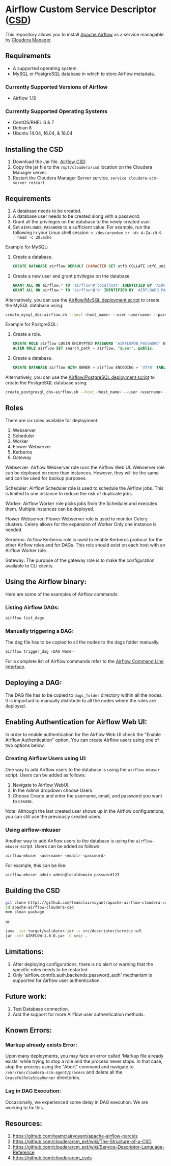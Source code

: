 # Airflow Custom Service Descriptor ([CSD](https://github.com/cloudera/cm_ext/wiki/CSD-Overview#custom-service-descriptors))

This repository allows you to install [Apache Airflow](https://airflow.apache.org/) as a service managable by [Cloudera Manager](https://www.cloudera.com/products/product-components/cloudera-manager.html).

## Requirements
- A supported operating system.
- MySQL or PostgreSQL database in which to store Airflow metadata.

### Currently Supported Versions of Airflow
- Airflow 1.10

### Currently Supported Operating Systems
- CentOS/RHEL 6 & 7
- Debian 8
- Ubuntu 14.04, 16.04, & 18.04

## Installing the CSD
1. Download the Jar file.  [Airflow CSD](http://archive.clairvoyantsoft.com/airflow/csd/)
2. Copy the jar file to the `/opt/cloudera/csd` location on the Cloudera Manager server.
3. Restart the Cloudera Manager Server service. `service cloudera-scm-server restart`

## Requirements
1. A database needs to be created.
2. A database user needs to be created along with a password.
3. Grant all the privileges on the database to the newly created user.
4. Set `AIRFLOWDB_PASSWORD` to a sufficient value. For example, run the following in your Linux shell session: `< /dev/urandom tr -dc A-Za-z0-9 | head -c 20;echo`

Example for MySQL:
1. Create a database.
   ```SQL
   CREATE DATABASE airflow DEFAULT CHARACTER SET utf8 COLLATE utf8_unicode_ci;
   ```
2. Create a new user and grant privileges on the database.
   ```SQL
   GRANT ALL ON airflow.* TO 'airflow'@'localhost' IDENTIFIED BY 'AIRFLOWDB_PASSWORD';
   GRANT ALL ON airflow.* TO 'airflow'@'%' IDENTIFIED BY 'AIRFLOWDB_PASSWORD';
   ```
Alternatively, you can use the [Airflow/MySQL deployment script](https://github.com/teamclairvoyant/hadoop-deployment-bash/blob/master/services/create_mysql_dbs-airflow.sh) to create the MySQL database using:
```bash
create_mysql_dbs-airflow.sh --host <host_name> --user <username> --password <password>
```

Example for PostgreSQL:
1. Create a role.
   ```SQL
   CREATE ROLE airflow LOGIN ENCRYPTED PASSWORD 'AIRFLOWDB_PASSWORD' NOSUPERUSER INHERIT CREATEDB NOCREATEROLE;
   ALTER ROLE airflow SET search_path = airflow, "$user", public;
   ```
2. Create a database.
   ```SQL
   CREATE DATABASE airflow WITH OWNER = airflow ENCODING = 'UTF8' TABLESPACE = pg_default CONNECTION LIMIT = -1;
   ```
Alternatively, you can use the [Airflow/PostgreSQL deployment script](https://github.com/teamclairvoyant/hadoop-deployment-bash/blob/master/services/create_postgresql_dbs-airflow.sh) to create the PostgreSQL database using:
```bash
create_postgresql_dbs-airflow.sh --host <host_name> --user <username> --password <password>
```

## Roles
There are six roles available for deployment:

1. Webserver
2. Scheduler
3. Worker
4. Flower Webserver
5. Kerberos
6. Gateway

Webserver: Airflow Webserver role runs the Airflow Web UI. Webserver role can be deployed on more than instances. However, they will be the same and can be used for backup purposes.

Scheduler: Airflow Scheduler role is used to schedule the Airflow jobs. This is limited to one instance to reduce the risk of duplicate jobs.

Worker: Airflow Worker role picks jobs from the Scheduler and executes them. Multiple instances can be deployed.

Flower Webserver: Flower Webserver role is used to monitor Celery clusters. Celery allows for the expansion of Worker  Only one instance is needed.

Kerberos: Airflow Kerberos role is used to enable Kerberos protocol for the other Airflow roles and for DAGs. This role should exist on each host with an Airflow Worker role.

Gateway: The purpose of the gateway role is to make the configuration available to CLI clients.

## Using the Airflow binary:
Here are some of the examples of Airflow commands:

### Listing Airflow DAGs:
```bash
airflow list_dags
```

### Manually triggering a DAG:
The dag file has to be copied to all the nodes to the dags folder manually.
```bash
airflow trigger_dag <DAG Name>
```

For a complete list of Airflow commands refer to the [Airflow Command Line Interface](https://airflow.apache.org/cli.html).

## Deploying a DAG:
The DAG file has to be copied to `dags_folder` directory within all the nodes. It is important to manually distribute to all the nodes where the roles are deployed.

## Enabling Authentication for Airflow Web UI:
In order to enable authentication for the Airflow Web UI check the "Enable Airflow Authentication" option. You can create Airflow users using one of two options below.

### Creating Airflow Users using UI:
One way to add Airflow users to the database is using the `airflow-mkuser` script.  Users can be added as follows:

1. Navigate to Airflow WebUI.
2. In the Admin dropdown choose Users.
3. Choose Create and enter the username, email, and password you want to create.

Note: Although the last created user shows up in the Airflow configurations, you can still use the previously created users.

### Using airflow-mkuser
Another way to add Airflow users to the database is using the `airflow-mkuser` script.  Users can be added as follows:

```bash
airflow-mkuser <username> <email> <password>
```
For example, this can be like:
```bash
airflow-mkuser admin admin@localdomain password123
```

## Building the CSD
```bash
git clone https://github.com/teamclairvoyant/apache-airflow-cloudera-csd
cd apache-airflow-cloudera-csd
mvn clean package
```
or
```bash
java -jar target/validator.jar -s src/descriptor/service.sdl
jar -cvf AIRFLOW-1.0.0.jar -C src/ .
```

## Limitations:
1. After deploying configurations, there is no alert or warning that the specific roles needs to be restarted.
2. Only 'airflow.contrib.auth.backends.password_auth' mechanism is supported for Airflow user authentication.

## Future work:
1. Test Database connection.
2. Add the support for more Airflow user authentication methods.

## Known Errors:

### Markup already exists Error:

Upon many deployments, you may face an error called 'Markup file already exists' while trying to stop a role and the process never stops. In that case, stop the process using the "Abort" command and navigate to `/var/run/cloudera-scm-agent/process` and delete all the `GracefulRoleStopRunner` directories.

### Lag in DAG Execution:

Occasionally, we experienced some delay in DAG execution. We are working to fix this.

## Resources:
1. https://github.com/teamclairvoyant/apache-airflow-parcels
2. https://github.com/cloudera/cm_ext/wiki/The-Structure-of-a-CSD
3. https://github.com/cloudera/cm_ext/wiki/Service-Descriptor-Language-Reference
4. https://github.com/cloudera/cm_csds

